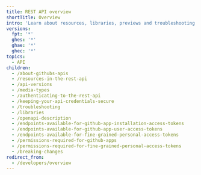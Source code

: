 ```yaml
---
title: REST API overview
shortTitle: Overview
intro: 'Learn about resources, libraries, previews and troubleshooting for {% data variables.product.prodname_dotcom %}''s REST API.'
versions:
  fpt: '*'
  ghes: '*'
  ghae: '*'
  ghec: '*'
topics:
  - API
children:
  - /about-githubs-apis
  - /resources-in-the-rest-api
  - /api-versions
  - /media-types
  - /authenticating-to-the-rest-api
  - /keeping-your-api-credentials-secure
  - /troubleshooting
  - /libraries
  - /openapi-description
  - /endpoints-available-for-github-app-installation-access-tokens
  - /endpoints-available-for-github-app-user-access-tokens
  - /endpoints-available-for-fine-grained-personal-access-tokens
  - /permissions-required-for-github-apps
  - /permissions-required-for-fine-grained-personal-access-tokens
  - /breaking-changes
redirect_from:
  - /developers/overview
---
```

